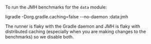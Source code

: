 To run the JMH benchmarks for the `data` module:

ligradle -Dorg.gradle.caching=false --no-daemon :data:jmh

The runner is flaky with the Gradle daemon and JMH is flaky with distributed caching (especially when you are making
changes to the benchmarks) so we disable both.
